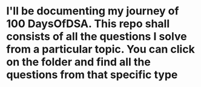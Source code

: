# I'll be documenting my journey of 100 DaysOfDSA. This repo shall consists of all the questions I solve from a particular topic. You can click on the folder and find all the questions from that specific type
